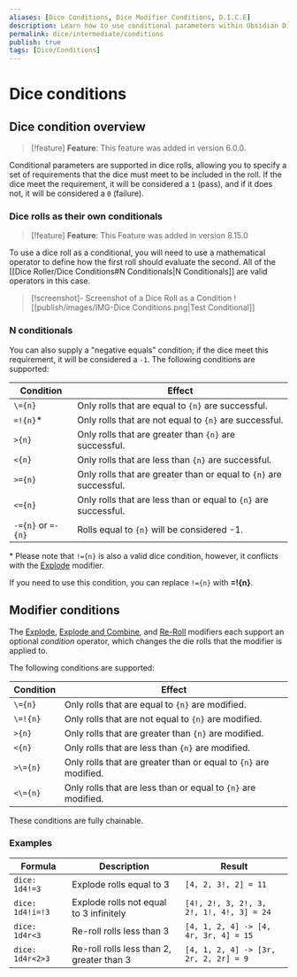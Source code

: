 ```yaml
---
aliases: [Dice Conditions, Dice Modifier Conditions, D.I.C.E]
description: Learn how to use conditional parameters within Obsidian Dice Roller
permalink: dice/intermediate/conditions
publish: true
tags: [Dice/Conditions]
---
```


# Dice conditions

## Dice condition overview

> [!feature] **Feature**: This feature was added in version 6.0.0.

Conditional parameters are supported in dice rolls, allowing you to specify a set of requirements that the dice must meet to be included in the roll. If the dice meet the requirement, it will be considered a `1` (pass), and if it does not, it will be considered a `0` (failure). 

### Dice rolls as their own conditionals

> [!feature] **Feature**: This Feature was added in version 8.15.0


To use a dice roll as a conditional, you will need to use a mathematical operator to define how the first roll should evaluate the second. All of the [[Dice Roller/Dice Conditions#N Conditionals|N Conditionals]] are valid operators in this case.

> [!screenshot]- Screenshot of a Dice Roll as a Condition
>![[publish/images/IMG-Dice Conditions.png|Test Conditional]]

### N conditionals

You can also supply a "negative equals" condition; if the dice meet this requirement, it will be considered a `-1`. The following conditions are supported:

| Condition          | Effect                                                             |
| ------------------ | ------------------------------------------------------------------ |
| `\={n}`             | Only rolls that are equal to `{n}` are successful.                 |
| `=!{n}`\*          | Only rolls that are not equal to `{n}` are successful.             |
| `>{n}`             | Only rolls that are greater than `{n}` are successful.             |
| `<{n}`             | Only rolls that are less than `{n}` are successful.                |
| `>={n}`            | Only rolls that are greater than or equal to `{n}` are successful. |
| `<={n}`            | Only rolls that are less than or equal to `{n}` are successful.    |
| `-={n}` or `=-{n}` | Rolls equal to `{n}` will be considered -1.                        |

\* Please note that `!={n}` is also a valid dice condition, however, it conflicts with the [Explode](Dice%20Roller/Modifiers/Explode.md) modifier. 

If you need to use this condition, you can replace `!={n}` with **=!{n}**.

## Modifier conditions

The [Explode](Dice%20Roller/Modifiers/Explode.md), [Explode and Combine](Dice%20Roller/Modifiers/Explode%20and%20Combine.md), and [Re-Roll](Dice%20Roller/Modifiers/Re-roll.md) modifiers each support an optional *condition* operator, which changes the die rolls that the modifier is applied to.

The following conditions are supported:

| Condition | Effect                                                           |
| --------- | ---------------------------------------------------------------- |
| `\={n}`    | Only rolls that are equal to `{n}` are modified.                 |
| `\=!{n}`   | Only rolls that are not equal to `{n}` are modified.             |
| `>{n}`    | Only rolls that are greater than `{n}` are modified.             |
| `<{n}`    | Only rolls that are less than `{n}` are modified.                |
| `>\={n}`   | Only rolls that are greater than or equal to `{n}` are modified. |
| `<\={n}`   | Only rolls that are less than or equal to `{n}` are modified.    |

These conditions are fully chainable.

### Examples

| Formula          | Description                               | Result                                   |
| ---------------- | ----------------------------------------- | ---------------------------------------- |
| `dice: 1d4!=3`   | Explode rolls equal to 3                  | `[4, 2, 3!, 2] = 11`                     |
| `dice: 1d4!i=!3` | Explode rolls not equal to 3 infinitely   | `[4!, 2!, 3, 2!, 3, 2!, 1!, 4!, 3] = 24` |
| `dice: 1d4r<3`   | Re-roll rolls less than 3                 | `[4, 1, 2, 4] -> [4, 4r, 3r, 4] = 15`    |
| `dice: 1d4r<2>3` | Re-roll rolls less than 2, greater than 3 | `[4, 1, 2, 4] -> [3r, 2r, 2, 2r] = 9`    |

